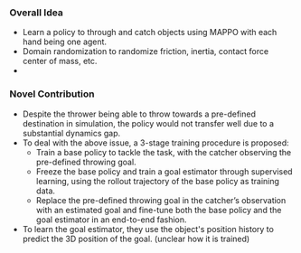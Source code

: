 ### Overall Idea

- Learn a policy to through and catch objects using MAPPO with each hand being one agent.
- Domain randomization to randomize friction, inertia, contact force center of mass, etc.
- 
### Novel Contribution
- Despite the thrower being able to throw towards a pre-defined destination in simulation, the policy would not transfer well due to a substantial dynamics gap.
- To deal with the above issue, a 3-stage training procedure is proposed:
    - Train a base policy to tackle the task, with the catcher observing the pre-defined throwing goal.
    - Freeze the base policy and train a goal estimator through supervised learning, using the rollout trajectory of the base policy as training data.
    - Replace the pre-defined throwing goal in the catcher’s observation with an estimated goal and fine-tune both the base policy and the goal estimator in an end-to-end fashion.
- To learn the goal estimator, they use the object's position history to predict the 3D position of the goal. (unclear how it is trained) 
